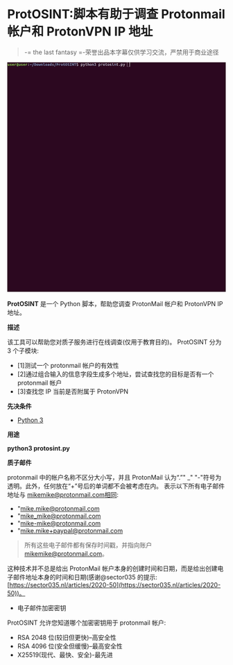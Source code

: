 # ProtOSINT:脚本有助于调查 Protonmail 帐户和 ProtonVPN IP 地址

> -= the last fantasy =-荣誉出品本字幕仅供学习交流，严禁用于商业途径

[![ProtOSINT : Script Helps To Investigate Protonmail Accounts & ProtonVPN IP Addresses](img/bc0c02cd7b774b0f3deea531ed923778.png "ProtOSINT : Script Helps To Investigate Protonmail Accounts & ProtonVPN IP Addresses")](https://1.bp.blogspot.com/-7kNP99x_KQk/YACHAoYCsyI/AAAAAAAAIV4/k9A_rBadf0Aw9uEGevr-qyRJQS5xyHc6gCLcBGAsYHQ/s930/ProtOSINT.gif)

**ProtOSINT** 是一个 Python 脚本，帮助您调查 ProtonMail 帐户和 ProtonVPN IP 地址。

**描述**

该工具可以帮助您对质子服务进行在线调查(仅用于教育目的)。
ProtOSINT 分为 3 个子模块:

*   [1]测试一个 protonmail 帐户的有效性
*   [2]通过组合输入的信息字段生成多个地址，尝试查找您的目标是否有一个 protonmail 帐户
*   [3]查找您 IP 当前是否附属于 ProtonVPN

**先决条件**

*   [Python 3](https://www.python.org/downloads/)

**用途**

**python3 protosint.py**

**质子邮件**

protonmail 中的帐户名称不区分大小写，并且 ProtonMail 认为“.”" _" "-"符号为透明。此外，任何放在“+”号后的单词都不会被考虑在内。
表示以下所有电子邮件地址与 mikemike@protonmail.com[相同](mailto:mikemike@protonmail.com):

*   "[mike.mike@protonmail.com](mailto:mike.mike@protonmail.com)
*   "[mike_mike@protonmail.com](mailto:mike_mike@protonmail.com)
*   "[mike-mike@protonmail.com](mailto:mike-mike@protonmail.com)
*   "[mike.mike+paypal@protonmail.com](mailto:mike.mike+paypal@protonmail.com)

> 所有这些电子邮件都有保存时间戳，并指向账户[mikemike@protonmail.com](mailto:mikemike@protonmail.com)。

这种技术并不总是给出 ProtonMail 帐户本身的创建时间和日期，而是给出创建电子邮件地址本身的时间和日期(感谢@sector035 的提示:[https://sector035.nl/articles/2020-50](https://sector035.nl/articles/2020-50))。

*   电子邮件加密密钥

ProtOSINT 允许您知道哪个加密密钥用于 protonmail 帐户:

*   RSA 2048 位(较旧但更快)–高安全性
*   RSA 4096 位(安全但缓慢)–最高安全性
*   X25519(现代、最快、安全)-最先进